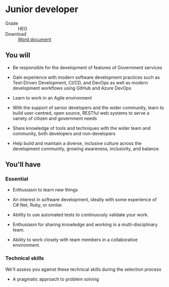 # Junior developer

<dl class="govuk-summary-list">
  <div class="govuk-summary-list__row">
    <dt class="govuk-summary-list__key">
      Grade
    </dt>
    <dd class="govuk-summary-list__value">
      HEO
    </dd>
  </div>
   <div class="govuk-summary-list__row" data-ignore="true">
    <dt class="govuk-summary-list__key">
      Download
    </dt>
    <dd class="govuk-summary-list__value">
      <a href="word">Word document</a>
    </dd>
  </div></dl>

## You will

* Be responsible for the development of features of Government services

* Gain experience with modern software development practices such as Test-Driven Development, CI/CD, and DevOps as well as modern development workflows using GitHub and Azure DevOps

* Learn to work in an Agile environment

* With the support of senior developers and the wider community, learn to build user-centred, open source, RESTful web systems to serve a variety of citizen and government needs

* Share knowledge of tools and techniques with the wider team and community, both developers and non-developers

* Help build and maintain a diverse, inclusive culture across the development community, growing awareness, inclusivity, and balance.

## You'll have

### Essential  

* Enthusiasm to learn new things

* An interest in software development, ideally with some experience of C#.Net, Ruby, or similar.

* Ability to use automated tests to continuously validate your work.

* Enthusiasm for sharing knowledge and working in a multi-disciplinary team.

* Ability to work closely with team members in a collaborative environment.

### Technical skills

We'll assess you against these technical skills during the selection process

* A pragmatic approach to problem solving